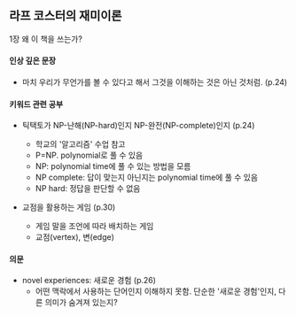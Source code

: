 ## 라프 코스터의 재미이론

1장 왜 이 책을 쓰는가?

#### 인상 깊은 문장

- 마치 우리가 무언가를 볼 수 있다고 해서 그것을 이해하는 것은 아닌 것처럼. (p.24)

#### 키워드 관련 공부

- 틱택토가 NP-난해(NP-hard)인지 NP-완전(NP-complete)인지 (p.24)
  - 학교의 '알고리즘' 수업 참고
  - P=NP. polynomial로 풀 수 있음
  - NP: polynomial time에 풀 수 있는 방법을 모름
  - NP complete: 답이 맞는지 아닌지는 polynomial time에 풀 수 있음
  - NP hard: 정답을 판단할 수 없음

- 교점을 활용하는 게임 (p.30)
  - 게임 말을 조언에 따라 배치하는 게임
  - 교점(vertex), 변(edge)

#### 의문

- novel experiences: 새로운 경험 (p.26)
  - 어떤 맥락에서 사용하는 단어인지 이해하지 못함. 단순한 '새로운 경험'인지, 다른 의미가 숨겨져 있는지?
